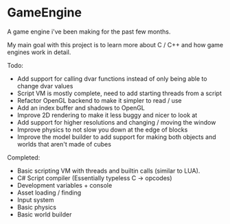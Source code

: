 # GameEngine

A game engine i've been making for the past few months.

My main goal with this project is to learn more about C / C++ and how game engines work in detail.

Todo: 
- Add support for calling dvar functions instead of only being able to change dvar values
- Script VM is mostly complete, need to add starting threads from a script
- Refactor OpenGL backend to make it simpler to read / use
- Add an index buffer and shadows to OpenGL
- Improve 2D rendering to make it less buggy and nicer to look at
- Add support for higher resolutions and changing / moving the window
- Improve physics to not slow you down at the edge of blocks
- Improve the model builder to add support for making both objects and worlds that aren't made of cubes

Completed:
- Basic scripting VM with threads and builtin calls (similar to LUA).
- C# Script compiler (Essentially typeless C -> opcodes)
- Development variables + console
- Asset loading / finding
- Input system
- Basic physics
- Basic world builder

